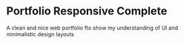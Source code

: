 # Portfolio Responsive Complete
A clean and nice web portfolio fto show my understanding of UI and minimalistic design layouts

